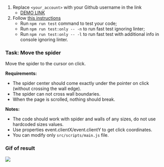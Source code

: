 1. Replace `<your_account>` with your Github username in the link
    - [DEMO LINK](https://tchuhai.github.io/js_task-move-spider-DOM/)
2. Follow [this instructions](https://mate-academy.github.io/layout_task-guideline/)
    - Run `npm run test` command to test your code;
    - Run `npm run test:only -- -n` to run fast test ignoring linter;
    - Run `npm run test:only -- -l` to run fast test with additional info in console ignoring linter.

### Task: Move the spider

Move the spider to the cursor on click.

**Requirements:**

- The spider center should come exactly under the pointer on click (without crossing the wall edge).
- The spider can not cross wall boundaries.
- When the page is scrolled, nothing should break.

**Notes:**

- The code should work with spider and walls of any sizes, do not use hardcoded sizes values.
- Use properties event.clientX/event.clientY to get click coordinates.
- You can modify only `src/scripts/main.js` file.


### Gif of result
![](example/example.gif)
